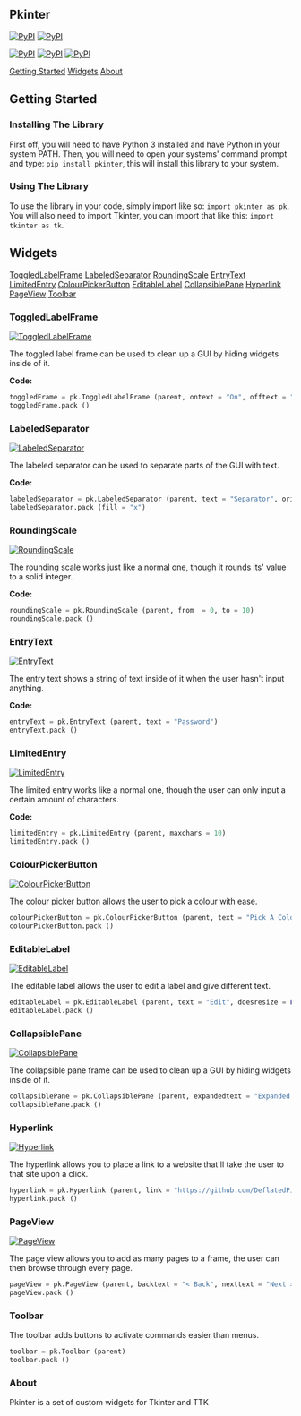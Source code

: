 ## Pkinter
[![PyPI](https://img.shields.io/pypi/v/pkinter.svg)](https://pypi.python.org/pypi/pkinter)
[![PyPI](https://img.shields.io/pypi/pyversions/pkinter.svg)](https://pypi.python.org/pypi/pkinter)

[![PyPI](https://img.shields.io/pypi/dd/pkinter.svg)](https://pypi.python.org/pypi/pkinter)
[![PyPI](https://img.shields.io/pypi/dw/pkinter.svg)](https://pypi.python.org/pypi/pkinter)
[![PyPI](https://img.shields.io/pypi/dm/pkinter.svg)](https://pypi.python.org/pypi/pkinter)

<a href="#gettingstarted" class="button">Getting Started</a>
<a href="#widgets" class="button">Widgets</a>
<a href="#about" class="button">About</a>

<a name="gettingstarted"></a>

## Getting Started

### Installing The Library

First off, you will need to have Python 3 installed and have Python in your system PATH. Then, you will need to open your systems' command prompt and type: `pip install pkinter`, this will install this library to your system.

### Using The Library

To use the library in your code, simply import like so: `import pkinter as pk`.
You will also need to import Tkinter, you can import that like this: `import tkinter as tk`.

<a name="widgets"></a>

## Widgets
<a href="#toggledlabelframe" class="button">ToggledLabelFrame</a>
<a href="#labeledseparator" class="button">LabeledSeparator</a>
<a href="#roundingscale" class="button">RoundingScale</a>
<a href="#entrytext" class="button">EntryText</a>
<a href="#limitedentry" class="button">LimitedEntry</a>
<a href="#colourpickerbutton" class="button">ColourPickerButton</a>
<a href="#editablelabel" class="button">EditableLabel</a>
<a href="#collapsiblepane" class="button">CollapsiblePane</a>
<a href="#hyperlink" class="button">Hyperlink</a>
<a href="#pageview" class="button">PageView</a>
<a href="#toolbar" class="button">Toolbar</a>

<a name="toggledlabelframe"></a>

### ToggledLabelFrame

<a href="http://imgur.com/j0Spm27"><img src="http://i.imgur.com/j0Spm27.gif" title="ToggledLabelFrame" /></a>

The toggled label frame can be used to clean up a GUI by hiding widgets inside of it.

**Code:**

```python
toggledFrame = pk.ToggledLabelFrame (parent, ontext = "On", offtext = "Off", defaultstate = False)
toggledFrame.pack ()
```

<a name="labeledseparator"></a>

### LabeledSeparator

<a href="http://imgur.com/4oXN6WN"><img src="http://i.imgur.com/4oXN6WN.png?1" title="LabeledSeparator" /></a>

The labeled separator can be used to separate parts of the GUI with text.

**Code:**

```python
labeledSeparator = pk.LabeledSeparator (parent, text = "Separator", orient = "horizontal", textalign = "", padding = 5)
labeledSeparator.pack (fill = "x")
```

<a name="roundingscale"></a>

### RoundingScale

<a href="http://imgur.com/3R4WBYf"><img src="http://i.imgur.com/3R4WBYf.gif" title="RoundingScale" /></a>

The rounding scale works just like a normal one, though it rounds its' value to a solid integer.

**Code:**

```python
roundingScale = pk.RoundingScale (parent, from_ = 0, to = 10)
roundingScale.pack ()
```

<a name="entrytext"></a>

### EntryText

<a href="http://imgur.com/WIvFwfl"><img src="http://i.imgur.com/WIvFwfl.gif" title="EntryText" /></a>

The entry text shows a string of text inside of it when the user hasn't input anything.

**Code:**

```python
entryText = pk.EntryText (parent, text = "Password")
entryText.pack ()
```

<a name="limitedentry"></a>

### LimitedEntry

<a href="http://imgur.com/ARAI0VN"><img src="http://i.imgur.com/ARAI0VN.gif" title="LimitedEntry" /></a>

The limited entry works like a normal one, though the user can only input a certain amount of characters.

**Code:**

```python
limitedEntry = pk.LimitedEntry (parent, maxchars = 10)
limitedEntry.pack ()
```

<a name="colourpickerbutton"></a>

### ColourPickerButton

<a href="http://imgur.com/ERKM54a"><img src="http://i.imgur.com/ERKM54a.gif" title="ColourPickerButton" /></a>

The colour picker button allows the user to pick a colour with ease.

```python
colourPickerButton = pk.ColourPickerButton (parent, text = "Pick A Colour")
colourPickerButton.pack ()
```

<a name="editablelabel"></a>

### EditableLabel

<a href="http://imgur.com/HFR9UJ1"><img src="http://i.imgur.com/HFR9UJ1.gif" title="EditableLabel" /></a>

The editable label allows the user to edit a label and give different text.

```python
editableLabel = pk.EditableLabel (parent, text = "Edit", doesresize = False)
editableLabel.pack ()
```

<a name="collapsiblepane"></a>

### CollapsiblePane

<a href="http://imgur.com/GK1erub"><img src="http://i.imgur.com/GK1erub.gif" title="CollapsiblePane" /></a>

The collapsible pane frame can be used to clean up a GUI by hiding widgets inside of it.

```python
collapsiblePane = pk.CollapsiblePane (parent, expandedtext = "Expanded <<", collapsedtext = "Collapsed >>")
collapsiblePane.pack ()
```

<a name="hyperlink"></a>

### Hyperlink

<a href="http://imgur.com/85BnW98"><img src="http://i.imgur.com/85BnW98.gif" title="Hyperlink" /></a>

The hyperlink allows you to place a link to a website that'll take the user to that site upon a click.

```python
hyperlink = pk.Hyperlink (parent, link = "https://github.com/DeflatedPickle/pkinter")
hyperlink.pack ()
```

<a name="pageview"></a>

### PageView

<a href="http://imgur.com/46UgxNK"><img src="http://i.imgur.com/46UgxNK.gif" title="PageView" /></a>

The page view allows you to add as many pages to a frame, the user can then browse through every page.

```python
pageView = pk.PageView (parent, backtext = "< Back", nexttext = "Next >")
pageView.pack ()
```

<a name="toolbar"></a>

### Toolbar

The toolbar adds buttons to activate commands easier than menus.

```python
toolbar = pk.Toolbar (parent)
toolbar.pack ()
```

<a name="about"></a>

### About
Pkinter is a set of custom widgets for Tkinter and TTK
